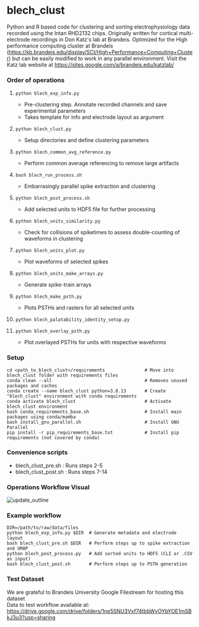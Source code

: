 # blech_clust

Python and R based code for clustering and sorting electrophysiology data
recorded using the Intan RHD2132 chips.  Originally written for cortical
multi-electrode recordings in Don Katz's lab at Brandeis.  Optimized for the
High performance computing cluster at Brandeis
(https://kb.brandeis.edu/display/SCI/High+Performance+Computing+Cluster) but
can be easily modified to work in any parallel environment. Visit the Katz lab
website at https://sites.google.com/a/brandeis.edu/katzlab/

### Order of operations  
1. `python blech_exp_info.py`  
    - Pre-clustering step. Annotate recorded channels and save experimental parameters  
    - Takes template for info and electrode layout as argument

2. `python blech_clust.py`
    - Setup directories and define clustering parameters  
3. `python blech_common_avg_reference.py`  
    - Perform common average referencing to remove large artifacts  
4. `bash blech_run_process.sh` 
    - Embarrasingly parallel spike extraction and clustering  

5. `python blech_post_process.sh`  
    - Add selected units to HDF5 file for further processing  

6. `python blech_units_similarity.py`  
    - Check for collisions of spiketimes to assess double-counting of waveforms in clustering  
7. `python blech_units_plot.py`  
    - Plot waveforms of selected spikes  
8. `python blech_units_make_arrays.py`  
    - Generate spike-train arrays  
9. `python blech_make_psth.py`  
    - Plots PSTHs and rasters for all selected units  
10. `python blech_palatability_identity_setup.py`  
12. `python blech_overlay_psth.py`  
    - Plot overlayed PSTHs for units with respective waveforms  

### Setup
```
cd <path_to_blech_clust>/requirements               # Move into blech_clust folder with requirements files
conda clean --all                                   # Removes unused packages and caches
conda create --name blech_clust python=3.8.13       # Create "blech_clust" environment with conda requirements
conda activate blech_clust                          # Activate blech_clust environment
bash conda_requirements_base.sh                     # Install main packages using conda/mamba
bash install_gnu_parallel.sh                        # Install GNU Parallel
pip install -r pip_requirements_base.txt            # Install pip requirements (not covered by conda)
```

### Convenience scripts
- blech_clust_pre.sh : Runs steps 2-5  
- blech_clust_post.sh : Runs steps 7-14   

### Operations Workflow Visual 
![update_outline](https://github.com/abuzarmahmood/blech_clust/assets/12436309/fb49e48e-adbe-4f21-bcd6-4e6813fa0082)


### Example workflow
```
DIR=/path/to/raw/data/files  
python blech_exp_info.py $DIR  # Generate metadata and electrode layout  
bash blech_clust_pre.sh $DIR   # Perform steps up to spike extraction and UMAP  
python blech_post_process.py   # Add sorted units to HDF5 (CLI or .CSV as input)  
bash blech_clust_post.sh       # Perform steps up to PSTH generation
```

### Test Dataset
We are grateful to Brandeis University Google Filestream for hosting this dataset <br>
Data to test workflow available at:<br>
https://drive.google.com/drive/folders/1ne5SNU3Vxf74tbbWvOYbYOE1mSBkJ3u3?usp=sharing
